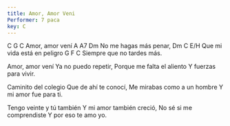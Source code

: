 ```yaml
---
title: Amor, Amor Veni
Performer: 7 раса
key: C
---
```


C      G      C
Amor, amor vení
A       A7       Dm
No me hagas más penar,
Dm    C   E/H
Que mi vida está en peligro
G        F          C
Siempre que no tardes más.

Amor, amor vení
Ya no puedo repetir,
Porque me falta el aliento
Y fuerzas para vivir.

Caminito del colegio
Que de ahí te conocí,
Me mirabas como a un hombre
Y mi amor fue para ti.

Tengo veinte y tú también
Y mi amor también creció,
No sé si me comprendiste
Y por eso te amo yo.